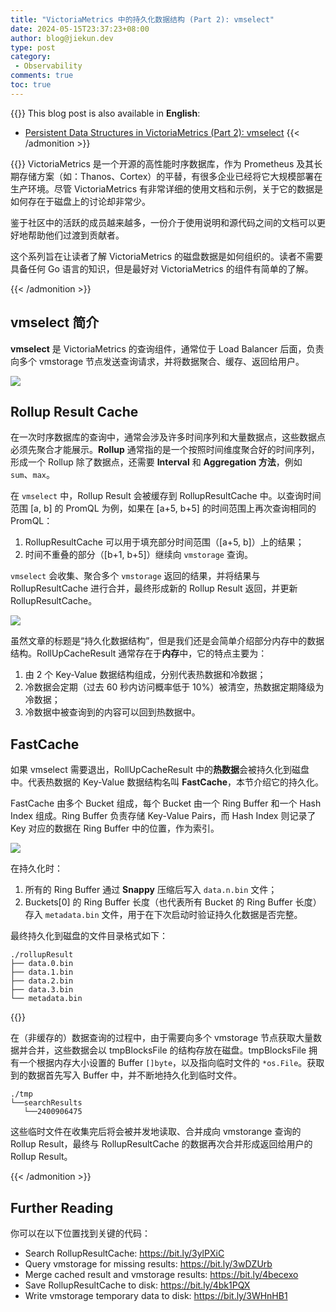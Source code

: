 ```yaml
---
title: "VictoriaMetrics 中的持久化数据结构 (Part 2): vmselect"
date: 2024-05-15T23:37:23+08:00
author: blog@jiekun.dev
type: post
category: 
 - Observability
comments: true
toc: true
---
```


{{<admonition type=note title="Medium">}}
This blog post is also available in **English**: 
- [Persistent Data Structures in VictoriaMetrics (Part 2): vmselect]()
{{< /admonition >}}

{{<admonition type=info title="Series Introduction">}}
VictoriaMetrics 是一个开源的高性能时序数据库，作为 Prometheus 及其长期存储方案（如：Thanos、Cortex）的平替，有很多企业已经将它大规模部署在生产环境。尽管 VictoriaMetrics 有非常详细的使用文档和示例，关于它的数据是如何存在于磁盘上的讨论却非常少。

鉴于社区中的活跃的成员越来越多，一份介于使用说明和源代码之间的文档可以更好地帮助他们过渡到贡献者。

这个系列旨在让读者了解 VictoriaMetrics 的磁盘数据是如何组织的。读者不需要具备任何 Go 语言的知识，但是最好对 VictoriaMetrics 的组件有简单的了解。

{{< /admonition >}}

## vmselect 简介
**vmselect** 是 VictoriaMetrics 的查询组件，通常位于 Load Balancer 后面，负责向多个 vmstorage 节点发送查询请求，并将数据聚合、缓存、返回给用户。

![](../202405-vm-series/vmselect.png)

## Rollup Result Cache
在一次时序数据库的查询中，通常会涉及许多时间序列和大量数据点，这些数据点必须先聚合才能展示。**Rollup** 通常指的是一个按照时间维度聚合好的时间序列，形成一个 Rollup 除了数据点，还需要 **Interval** 和 **Aggregation 方法**，例如 `sum`、`max`。

在 `vmselect` 中，Rollup Result 会被缓存到 RollupResultCache 中。以查询时间范围 \[a, b\] 的 PromQL 为例，如果在 \[a+5, b+5\] 的时间范围上再次查询相同的 PromQL：
1. RollupResultCache 可以用于填充部分时间范围（\[a+5, b\]）上的结果；
2. 时间不重叠的部分（\[b+1, b+5\]）继续向 `vmstorage` 查询。

`vmselect` 会收集、聚合多个 `vmstorage` 返回的结果，并将结果与 RollupResultCache 进行合并，最终形成新的 Rollup Result 返回，并更新 RollupResultCache。

![](../202405-vm-series/rollup_result_cache.png)

虽然文章的标题是“持久化数据结构”，但是我们还是会简单介绍部分内存中的数据结构。RollUpCacheResult 通常存在于**内存**中，它的特点主要为：
1. 由 2 个 Key-Value 数据结构组成，分别代表热数据和冷数据；
2. 冷数据会定期（过去 60 秒内访问概率低于 10%）被清空，热数据定期降级为冷数据；
3. 冷数据中被查询到的内容可以回到热数据中。

## FastCache
如果 vmselect 需要退出，RollUpCacheResult 中的**热数据**会被持久化到磁盘中。代表热数据的 Key-Value 数据结构名叫 **FastCache**，本节介绍它的持久化。

FastCache 由多个 Bucket 组成，每个 Bucket 由一个 Ring Buffer 和一个 Hash Index 组成。Ring Buffer 负责存储 Key-Value Pairs，而 Hash Index 则记录了 Key 对应的数据在 Ring Buffer 中的位置，作为索引。

![](../202405-vm-series/fast_cache.png)

在持久化时：
1. 所有的 Ring Buffer 通过 **Snappy** 压缩后写入 `data.n.bin` 文件；
2. Buckets[0] 的 Ring Buffer 长度（也代表所有 Bucket 的 Ring Buffer 长度）存入 `metadata.bin` 文件，用于在下次启动时验证持久化数据是否完整。

最终持久化到磁盘的文件目录格式如下：

```
./rollupResult
├── data.0.bin
├── data.1.bin
├── data.2.bin
├── data.3.bin
└── metadata.bin
```

{{<admonition type=Tip title="加餐">}}

在（非缓存的）数据查询的过程中，由于需要向多个 vmstorage 节点获取大量数据并合并，这些数据会以 tmpBlocksFile 的结构存放在磁盘。tmpBlocksFile 拥有一个根据内存大小设置的 Buffer `[]byte`，以及指向临时文件的 `*os.File`。获取到的数据首先写入 Buffer 中，并不断地持久化到临时文件。

```
./tmp
└──searchResults
   └──2400906475
```

这些临时文件在收集完后将会被并发地读取、合并成向 vmstorange 查询的 Rollup Result，最终与 RollupResultCache 的数据再次合并形成返回给用户的 Rollup Result。

{{< /admonition >}}

## Further Reading
你可以在以下位置找到关键的代码：
- Search RollupResultCache: https://bit.ly/3ylPXiC
- Query vmstorage for missing results: https://bit.ly/3wDZUrb
- Merge cached result and vmstorage results: https://bit.ly/4becexo
- Save RollupResultCache to disk: https://bit.ly/4bk1PQX
- Write vmstorage temporary data to disk: https://bit.ly/3WHnHB1